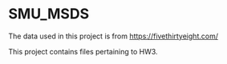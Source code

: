 # SMU_MSDS

The data used in this project is from https://fivethirtyeight.com/

This project contains files pertaining to HW3.

